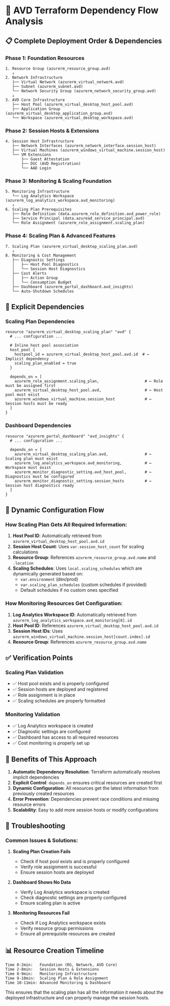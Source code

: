 # 🔄 AVD Terraform Dependency Flow Analysis

## 📋 **Complete Deployment Order & Dependencies**

### **Phase 1: Foundation Resources**
```
1. Resource Group (azurerm_resource_group.avd)
   ↓
2. Network Infrastructure
   ├── Virtual Network (azurerm_virtual_network.avd)
   ├── Subnet (azurerm_subnet.avd)
   └── Network Security Group (azurerm_network_security_group.avd)
   ↓
3. AVD Core Infrastructure
   ├── Host Pool (azurerm_virtual_desktop_host_pool.avd)
   ├── Application Group (azurerm_virtual_desktop_application_group.avd)
   └── Workspace (azurerm_virtual_desktop_workspace.avd)
```

### **Phase 2: Session Hosts & Extensions**
```
4. Session Host Infrastructure
   ├── Network Interfaces (azurerm_network_interface.session_host)
   ├── Virtual Machines (azurerm_windows_virtual_machine.session_host)
   └── VM Extensions
       ├── Guest Attestation
       ├── DSC (AVD Registration)
       └── AAD Login
```

### **Phase 3: Monitoring & Scaling Foundation**
```
5. Monitoring Infrastructure
   └── Log Analytics Workspace (azurerm_log_analytics_workspace.avd_monitoring)
   ↓
6. Scaling Plan Prerequisites
   ├── Role Definition (data.azurerm_role_definition.avd_power_role)
   ├── Service Principal (data.azuread_service_principal.avd)
   └── Role Assignment (azurerm_role_assignment.scaling_plan)
```

### **Phase 4: Scaling Plan & Advanced Features**
```
7. Scaling Plan (azurerm_virtual_desktop_scaling_plan.avd)
   ↓
8. Monitoring & Cost Management
   ├── Diagnostic Settings
   │   ├── Host Pool Diagnostics
   │   └── Session Host Diagnostics
   ├── Cost Alerts
   │   ├── Action Group
   │   └── Consumption Budget
   ├── Dashboard (azurerm_portal_dashboard.avd_insights)
   └── Auto-Shutdown Schedules
```

## 🔗 **Explicit Dependencies**

### **Scaling Plan Dependencies**
```hcl
resource "azurerm_virtual_desktop_scaling_plan" "avd" {
  # ... configuration ...
  
  # Inline host pool association
  host_pool {
    hostpool_id = azurerm_virtual_desktop_host_pool.avd.id  # ← Implicit dependency
    scaling_plan_enabled = true
  }
  
  depends_on = [
    azurerm_role_assignment.scaling_plan,                    # ← Role must be assigned first
    azurerm_virtual_desktop_host_pool.avd,                   # ← Host pool must exist
    azurerm_windows_virtual_machine.session_host             # ← Session hosts must be ready
  ]
}
```

### **Dashboard Dependencies**
```hcl
resource "azurerm_portal_dashboard" "avd_insights" {
  # ... configuration ...
  
  depends_on = [
    azurerm_virtual_desktop_scaling_plan.avd,                # ← Scaling plan must exist
    azurerm_log_analytics_workspace.avd_monitoring,          # ← Workspace must exist
    azurerm_monitor_diagnostic_setting.avd_host_pool,        # ← Diagnostics must be configured
    azurerm_monitor_diagnostic_setting.session_hosts         # ← Session host diagnostics ready
  ]
}
```

## 🎯 **Dynamic Configuration Flow**

### **How Scaling Plan Gets All Required Information:**

1. **Host Pool ID**: Automatically retrieved from `azurerm_virtual_desktop_host_pool.avd.id`
2. **Session Host Count**: Uses `var.session_host_count` for scaling calculations
3. **Resource Group**: References `azurerm_resource_group.avd.name` and `.location`
4. **Scaling Schedules**: Uses `local.scaling_schedules` which are dynamically generated based on:
   - `var.environment` (dev/prod)
   - `var.scaling_plan_schedules` (custom schedules if provided)
   - Default schedules if no custom ones specified

### **How Monitoring Resources Get Configuration:**

1. **Log Analytics Workspace ID**: Automatically retrieved from `azurerm_log_analytics_workspace.avd_monitoring[0].id`
2. **Host Pool ID**: References `azurerm_virtual_desktop_host_pool.avd.id`
3. **Session Host IDs**: Uses `azurerm_windows_virtual_machine.session_host[count.index].id`
4. **Resource Group**: References `azurerm_resource_group.avd.name`

## ✅ **Verification Points**

### **Scaling Plan Validation**
- ✅ Host pool exists and is properly configured
- ✅ Session hosts are deployed and registered
- ✅ Role assignment is in place
- ✅ Scaling schedules are properly formatted

### **Monitoring Validation**
- ✅ Log Analytics workspace is created
- ✅ Diagnostic settings are configured
- ✅ Dashboard has access to all required resources
- ✅ Cost monitoring is properly set up

## 🚀 **Benefits of This Approach**

1. **Automatic Dependency Resolution**: Terraform automatically resolves implicit dependencies
2. **Explicit Control**: `depends_on` ensures critical resources are created first
3. **Dynamic Configuration**: All resources get the latest information from previously created resources
4. **Error Prevention**: Dependencies prevent race conditions and missing resource errors
5. **Scalability**: Easy to add more session hosts or modify configurations

## 🔧 **Troubleshooting**

### **Common Issues & Solutions:**

1. **Scaling Plan Creation Fails**
   - Check if host pool exists and is properly configured
   - Verify role assignment is successful
   - Ensure session hosts are deployed

2. **Dashboard Shows No Data**
   - Verify Log Analytics workspace is created
   - Check diagnostic settings are properly configured
   - Ensure scaling plan is active

3. **Monitoring Resources Fail**
   - Check if Log Analytics workspace exists
   - Verify resource group permissions
   - Ensure all prerequisite resources are created

## 📊 **Resource Creation Timeline**

```
Time 0-2min:   Foundation (RG, Network, AVD Core)
Time 2-8min:   Session Hosts & Extensions
Time 8-9min:   Monitoring Infrastructure
Time 9-10min:  Scaling Plan & Role Assignment
Time 10-11min: Advanced Monitoring & Dashboard
```

This ensures that the scaling plan has all the information it needs about the deployed infrastructure and can properly manage the session hosts. 